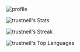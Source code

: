 ![profile](https://user-images.githubusercontent.com/75655258/184562278-618e84c5-3d76-4636-a299-5be800ca3906.gif)

<!---
trustneil/trustneil is a ✨ special ✨ repository because its `README.md` (this file) appears on your GitHub profile.
You can click the Preview link to take a look at your changes.
--->

![trustneil's Stats](https://github-readme-stats.vercel.app/api?username=trustneil&theme=prussian&show_icons=true&hide_border=true&count_private=true)

![trustneil's Streak](https://github-readme-streak-stats.herokuapp.com/?user=trustneil&theme=prussian&hide_border=true)

![trustneil's Top Languages](https://github-readme-stats.vercel.app/api/top-langs/?username=trustneil&theme=prussian&show_icons=true&hide_border=true&layout=compact)
